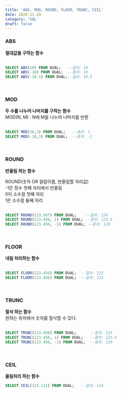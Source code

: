 ```yaml
---
title: 'ABS, MOD, ROUND, FLOOR, TRUNC, CEIL'
date: 2020-11-29
category: 'SQL'
draft: false
---
```




### ABS
**절대값을 구하는 함수**    
<br>

```sql
SELECT ABS(10) FROM DUAL;   --결과: 10
SELECT ABS(-10) FROM DUAL;  --결과: 10
SELECT ABS(-10.5) FROM DUAL;--결과: 10.5
```
<br>

### MOD
**두 수를 나누어 나머지를 구하는 함수**   
MOD(N, M) : N에 M을 나누어 나머지를 반환   
<br>


```sql
SELECT MOD(10,3) FROM DUAL;   --결과: 1
SELECT MOD(-10,3) FROM DUAL;  --결과: -1
```
<br>


### ROUND

**반올림 하는 함수** 

ROUND(숫자 OR 컬럼이름, 반올림할 자리값)   
-1은 정수 첫째 자리에서 반올림  
0이 소수점 첫째 자리   
1은 소수점 둘째 자리   
<br>

```sql
SELECT ROUND(123.567) FROM DUAL;    --결과: 124
SELECT ROUND(123.456, 1) FROM DUAL; --결과: 123.5
SELECT ROUND(123.456, -1) FROM DUAL; --결과: 120
```
<br>


### FLOOR
**내림 처리하는 함수**   
<br>

```sql
SELECT FLOOR(123.456) FROM DUAL;  --결과: 123
SELECT FLOOR(123.956) FROM DUAL;  --결과: 123
```
<br>


### TRUNC

**절삭 하는 함수**   
원하는 위치에서 숫자를 절삭할 수 있다.   
<br>

```sql
SELECT TRUNC(123.456) FROM DUAL;      --결과: 123
SELECT TRUNC(123.456, 1) FROM DUAL;   --결과: 123.4
SELECT TRUNC(123.456, -1) FROM DUAL;  --결과: 120
```
<br>


### CEIL

**올림처리 하는 함수**   

```sql
SELECT CEIL(123.111) FROM DUAL;   --결과: 124
```










